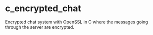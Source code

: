 # c_encrypted_chat
Encrypted chat system with OpenSSL in C where the messages going through the server are encrypted.
